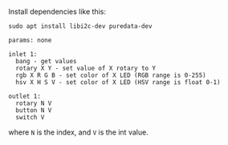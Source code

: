 Install dependencies like this:

```
sudo apt install libi2c-dev puredata-dev
```

```
params: none

inlet 1:
  bang - get values
  rotary X Y - set value of X rotary to Y 
  rgb X R G B - set color of X LED (RGB range is 0-255)
  hsv X H S V - set color of X LED (HSV range is float 0-1)

outlet 1:
  rotary N V
  button N V
  switch V
```

where `N` is the index, and `V` is the int value.


